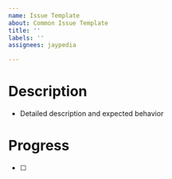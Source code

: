 ```yaml
---
name: Issue Template
about: Common Issue Template
title: ''
labels: ''
assignees: jaypedia

---
```


# Description
- Detailed description and expected behavior

# Progress
- [ ]

